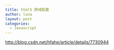 ```yaml
---
title: html5 跨域配置
author: luna
layout: post
categories:
  - Javascript
---
```

http://blog.csdn.net/hfahe/article/details/7730944